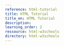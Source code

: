 ```yaml
---
reference: html-tutorial
title: HTML Tutorial
title_en: HTML Tutorial
description:
learning_order: 2
ressource: html-w3schools
directory: html-w3schools
---
```

